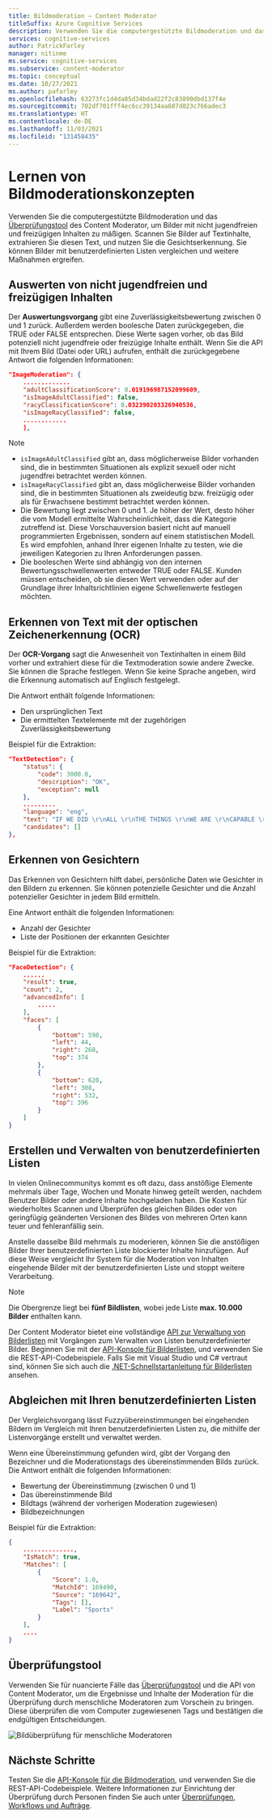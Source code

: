 ```yaml
---
title: Bildmoderation – Content Moderator
titleSuffix: Azure Cognitive Services
description: Verwenden Sie die computergestützte Bildmoderation und das Tool für die Überprüfung mit menschlicher Beteiligung von Content Moderator, um Bilder mit nicht jugendfreien und freizügigen Inhalten zu moderieren.
services: cognitive-services
author: PatrickFarley
manager: nitinme
ms.service: cognitive-services
ms.subservice: content-moderator
ms.topic: conceptual
ms.date: 10/27/2021
ms.author: pafarley
ms.openlocfilehash: 63273fc1d4da85d34bdad22f2c83890dbd137f4e
ms.sourcegitcommit: 702df701fff4ec6cc39134aa607d023c766adec3
ms.translationtype: HT
ms.contentlocale: de-DE
ms.lasthandoff: 11/03/2021
ms.locfileid: "131458435"
---
```

# <a name="learn-image-moderation-concepts"></a>Lernen von Bildmoderationskonzepten

Verwenden Sie die computergestützte Bildmoderation und das [Überprüfungstool](Review-Tool-User-Guide/human-in-the-loop.md) des Content Moderator, um Bilder mit nicht jugendfreien und freizügigen Inhalten zu mäßigen. Scannen Sie Bilder auf Textinhalte, extrahieren Sie diesen Text, und nutzen Sie die Gesichtserkennung. Sie können Bilder mit benutzerdefinierten Listen vergleichen und weitere Maßnahmen ergreifen.

## <a name="evaluating-for-adult-and-racy-content"></a>Auswerten von nicht jugendfreien und freizügigen Inhalten

Der **Auswertungsvorgang** gibt eine Zuverlässigkeitsbewertung zwischen 0 und 1 zurück. Außerdem werden boolesche Daten zurückgegeben, die TRUE oder FALSE entsprechen. Diese Werte sagen vorher, ob das Bild potenziell nicht jugendfreie oder freizügige Inhalte enthält. Wenn Sie die API mit Ihrem Bild (Datei oder URL) aufrufen, enthält die zurückgegebene Antwort die folgenden Informationen:

```json
"ImageModeration": {
    .............
    "adultClassificationScore": 0.019196987152099609,
    "isImageAdultClassified": false,
    "racyClassificationScore": 0.032390203326940536,
    "isImageRacyClassified": false,
    ............
    ],
```

> [!NOTE]
> 
> - `isImageAdultClassified` gibt an, dass möglicherweise Bilder vorhanden sind, die in bestimmten Situationen als explizit sexuell oder nicht jugendfrei betrachtet werden können.
> - `isImageRacyClassified` gibt an, dass möglicherweise Bilder vorhanden sind, die in bestimmten Situationen als zweideutig bzw. freizügig oder als für Erwachsene bestimmt betrachtet werden können.
> - Die Bewertung liegt zwischen 0 und 1. Je höher der Wert, desto höher die vom Modell ermittelte Wahrscheinlichkeit, dass die Kategorie zutreffend ist. Diese Vorschauversion basiert nicht auf manuell programmierten Ergebnissen, sondern auf einem statistischen Modell. Es wird empfohlen, anhand Ihrer eigenen Inhalte zu testen, wie die jeweiligen Kategorien zu Ihren Anforderungen passen.
> - Die booleschen Werte sind abhängig von den internen Bewertungsschwellenwerten entweder TRUE oder FALSE. Kunden müssen entscheiden, ob sie diesen Wert verwenden oder auf der Grundlage ihrer Inhaltsrichtlinien eigene Schwellenwerte festlegen möchten.

## <a name="detecting-text-with-optical-character-recognition-ocr"></a>Erkennen von Text mit der optischen Zeichenerkennung (OCR)

Der **OCR-Vorgang** sagt die Anwesenheit von Textinhalten in einem Bild vorher und extrahiert diese für die Textmoderation sowie andere Zwecke. Sie können die Sprache festlegen. Wenn Sie keine Sprache angeben, wird die Erkennung automatisch auf Englisch festgelegt.

Die Antwort enthält folgende Informationen:
- Den ursprünglichen Text
- Die ermittelten Textelemente mit der zugehörigen Zuverlässigkeitsbewertung

Beispiel für die Extraktion:

```json
"TextDetection": {
    "status": {
        "code": 3000.0,
        "description": "OK",
        "exception": null
    },
    .........
    "language": "eng",
    "text": "IF WE DID \r\nALL \r\nTHE THINGS \r\nWE ARE \r\nCAPABLE \r\nOF DOING, \r\nWE WOULD \r\nLITERALLY \r\nASTOUND \r\nOURSELVE \r\n",
    "candidates": []
},
```

## <a name="detecting-faces"></a>Erkennen von Gesichtern

Das Erkennen von Gesichtern hilft dabei, persönliche Daten wie Gesichter in den Bildern zu erkennen. Sie können potenzielle Gesichter und die Anzahl potenzieller Gesichter in jedem Bild ermitteln.

Eine Antwort enthält die folgenden Informationen:

- Anzahl der Gesichter
- Liste der Positionen der erkannten Gesichter

Beispiel für die Extraktion:

```json
"FaceDetection": {
    ......
    "result": true,
    "count": 2,
    "advancedInfo": [
        .....
    ],
    "faces": [
        {
            "bottom": 598,
            "left": 44,
            "right": 268,
            "top": 374
        },
        {
            "bottom": 620,
            "left": 308,
            "right": 532,
            "top": 396
        }
    ]
}
```

## <a name="creating-and-managing-custom-lists"></a>Erstellen und Verwalten von benutzerdefinierten Listen

In vielen Onlinecommunitys kommt es oft dazu, dass anstößige Elemente mehrmals über Tage, Wochen und Monate hinweg geteilt werden, nachdem Benutzer Bilder oder andere Inhalte hochgeladen haben. Die Kosten für wiederholtes Scannen und Überprüfen des gleichen Bildes oder von geringfügig geänderten Versionen des Bildes von mehreren Orten kann teuer und fehleranfällig sein.

Anstelle dasselbe Bild mehrmals zu moderieren, können Sie die anstößigen Bilder Ihrer benutzerdefinierten Liste blockierter Inhalte hinzufügen. Auf diese Weise vergleicht Ihr System für die Moderation von Inhalten eingehende Bilder mit der benutzerdefinierten Liste und stoppt weitere Verarbeitung.

> [!NOTE]
> Die Obergrenze liegt bei **fünf Bildlisten**, wobei jede Liste **max. 10.000 Bilder** enthalten kann.
>

Der Content Moderator bietet eine vollständige [API zur Verwaltung von Bilderlisten](try-image-list-api.md) mit Vorgängen zum Verwalten von Listen benutzerdefinierter Bilder. Beginnen Sie mit der [API-Konsole für Bilderlisten](try-image-list-api.md), und verwenden Sie die REST-API-Codebeispiele. Falls Sie mit Visual Studio und C# vertraut sind, können Sie sich auch die [.NET-Schnellstartanleitung für Bilderlisten](image-lists-quickstart-dotnet.md) ansehen.

## <a name="matching-against-your-custom-lists"></a>Abgleichen mit Ihren benutzerdefinierten Listen

Der Vergleichsvorgang lässt Fuzzyübereinstimmungen bei eingehenden Bildern im Vergleich mit Ihren benutzerdefinierten Listen zu, die mithilfe der Listenvorgänge erstellt und verwaltet werden.

Wenn eine Übereinstimmung gefunden wird, gibt der Vorgang den Bezeichner und die Moderationstags des übereinstimmenden Bilds zurück. Die Antwort enthält die folgenden Informationen:

- Bewertung der Übereinstimmung (zwischen 0 und 1)
- Das übereinstimmende Bild
- Bildtags (während der vorherigen Moderation zugewiesen)
- Bildbezeichnungen

Beispiel für die Extraktion:

```json
{
    ..............,
    "IsMatch": true,
    "Matches": [
        {
            "Score": 1.0,
            "MatchId": 169490,
            "Source": "169642",
            "Tags": [],
            "Label": "Sports"
        }
    ],
    ....
}
```

## <a name="review-tool"></a>Überprüfungstool

Verwenden Sie für nuancierte Fälle das [Überprüfungstool](Review-Tool-User-Guide/human-in-the-loop.md) und die API von Content Moderator, um die Ergebnisse und Inhalte der Moderation für die Überprüfung durch menschliche Moderatoren zum Vorschein zu bringen. Diese überprüfen die vom Computer zugewiesenen Tags und bestätigen die endgültigen Entscheidungen.

![Bildüberprüfung für menschliche Moderatoren](images/moderation-reviews-quickstart-dotnet.PNG)

## <a name="next-steps"></a>Nächste Schritte

Testen Sie die [API-Konsole für die Bildmoderation](try-image-api.md), und verwenden Sie die REST-API-Codebeispiele. Weitere Informationen zur Einrichtung der Überprüfung durch Personen finden Sie auch unter [Überprüfungen, Workflows und Aufträge](./review-api.md).
